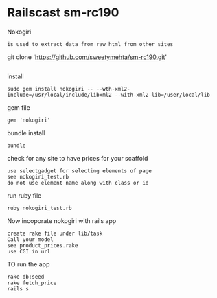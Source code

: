 Railscast sm-rc190
==================
Nokogiri
```
is used to extract data from raw html from other sites
```
git clone 'https://github.com/sweetymehta/sm-rc190.git'
```
```
install
```
sudo gem install nokogiri -- --wth-xml2-include=/usr/local/include/libxml2 --with-xml2-lib=/user/local/lib
```
gem file
```
gem 'nokogiri'
```
bundle install
```
bundle
```
check for any site to have prices for your scaffold
```
use selectgadget for selecting elements of page
see nokogiri_test.rb
do not use element name along with class or id
```
run ruby file
```
ruby nokogiri_test.rb
```
Now incoporate nokogiri with rails app
```
create rake file under lib/task
Call your model
see product_prices.rake
use CGI in url
```
TO run the app
```
rake db:seed
rake fetch_price
rails s
```

